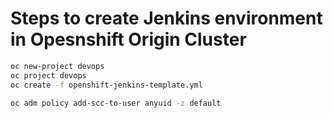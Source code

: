 # Steps to create Jenkins environment in Opesnshift Origin Cluster

```sh
oc new-project devops
oc project devops
oc create -f openshift-jenkins-template.yml
```

```sh
oc adm policy add-scc-to-user anyuid -z default
```